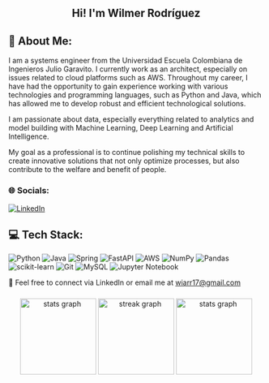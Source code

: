 <h2 align="center"> Hi! I'm Wilmer Rodríguez <br/></h2>

## 💫 About Me:
I am a systems engineer from the Universidad Escuela Colombiana de Ingenieros Julio Garavito. I currently work as an architect, especially on issues related to cloud platforms such as AWS. Throughout my career, I have had the opportunity to gain experience working with various technologies and programming languages, such as Python and Java, which has allowed me to develop robust and efficient technological solutions.

I am passionate about data, especially everything related to analytics and model building with Machine Learning, Deep Learning and Artificial Intelligence.

My goal as a professional is to continue polishing my technical skills to create innovative solutions that not only optimize processes, but also contribute to the welfare and benefit of people.

### 🌐 Socials:
[![LinkedIn](https://img.shields.io/badge/LinkedIn-%230077B5.svg?logo=linkedin&logoColor=white)](https://www.linkedin.com/in/wilmer-arley-rodriguez-ropero/) 

## 💻 Tech Stack:
![Python](https://img.shields.io/badge/python-3670A0?style=for-the-badge&logo=python&logoColor=ffdd54) ![Java](https://img.shields.io/badge/java-%23ED8B00.svg?style=for-the-badge&logo=openjdk&logoColor=white) ![Spring](https://img.shields.io/badge/spring-%236DB33F.svg?style=for-the-badge&logo=spring&logoColor=white) ![FastAPI](https://img.shields.io/badge/FastAPI-005571?style=for-the-badge&logo=fastapi) ![AWS](https://img.shields.io/badge/AWS-%23FF9900.svg?style=for-the-badge&logo=amazon-aws&logoColor=white) ![NumPy](https://img.shields.io/badge/numpy-%23013243.svg?style=for-the-badge&logo=numpy&logoColor=white) ![Pandas](https://img.shields.io/badge/pandas-%23150458.svg?style=for-the-badge&logo=pandas&logoColor=white) ![scikit-learn](https://img.shields.io/badge/scikit--learn-%23F7931E.svg?style=for-the-badge&logo=scikit-learn&logoColor=white) ![Git](https://img.shields.io/badge/git-%23F05033.svg?style=for-the-badge&logo=git&logoColor=white) ![MySQL](https://img.shields.io/badge/mysql-4479A1.svg?style=for-the-badge&logo=mysql&logoColor=white) ![Jupyter Notebook](https://img.shields.io/badge/jupyter-%23FA0F00.svg?style=for-the-badge&logo=jupyter&logoColor=white)


📧 Feel free to connect via LinkedIn or email me at wiarr17@gmail.com

###

<div align="center">
  <img src="https://github-readme-stats-eight-theta.vercel.app/api?username=wilmer-rodriguez-r&show_icons=true&theme=dracula&include_all_commits=true&count_private=true" height="150" alt="stats graph"  />
  <img src="https://streak-stats.demolab.com?user=wilmer-rodriguez-r&locale=en&mode=daily&theme=dracula&hide_border=false&border_radius=5" height="150" alt="streak graph"  />
  <img src="https://github-readme-stats.vercel.app/api/top-langs/?username=wilmer-rodriguez-r&show_icons=true&theme=dracula&include_all_commits=true&count_private=true&layout=compact" height="150" alt="stats graph" />
</div>
